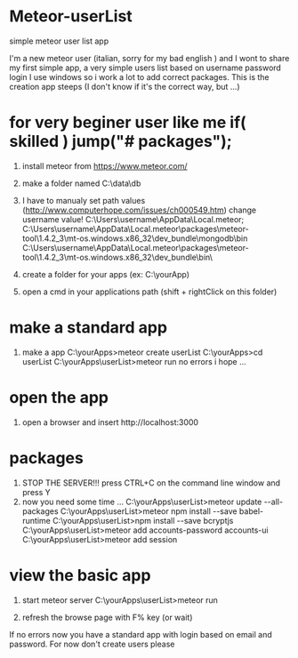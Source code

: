 # Meteor-userList
simple meteor user list app

I'm a new meteor user (italian, sorry for my bad english ) and I wont to share my first simple app, a very simple users list
based on username password login
I use windows so i work a lot to add correct packages. This is the creation app steeps 
(I don't know if it's the correct way, but ...)

# for very beginer user like me if( skilled ) jump("# packages");
1) install meteor from https://www.meteor.com/
2) make a folder named C:\data\db
3) I have to manualy set path values (http://www.computerhope.com/issues/ch000549.htm) change username value! 
   C:\Users\username\AppData\Local\.meteor\;
   C:\Users\username\AppData\Local\.meteor\packages\meteor-tool\1.4.2_3\mt-os.windows.x86_32\dev_bundle\mongodb\bin\
   C:\Users\username\AppData\Local\.meteor\packages\meteor-tool\1.4.2_3\mt-os.windows.x86_32\dev_bundle\bin\

4) create a folder for your apps  (ex: C:\yourApp)
5) open a cmd in your applications path (shift + rightClick on this folder)

# make a standard app
1) make a app
C:\yourApps>meteor create userList
C:\yourApps>cd userList
C:\yourApps\userList>meteor run
no errors i hope ...

# open the app
1) open a browser and insert http://localhost:3000

# packages
1) STOP THE SERVER!!! press CTRL+C on the command line window and press Y
2) now you need some time ...
C:\yourApps\userList>meteor update --all-packages
C:\yourApps\userList>meteor npm install --save babel-runtime
C:\yourApps\userList>npm install --save bcryptjs
C:\yourApps\userList>meteor add accounts-password accounts-ui
C:\yourApps\userList>meteor add session

# view the basic app
1) start meteor server
C:\yourApps\userList>meteor run

2) refresh the browse page with F% key (or wait)

If no errors now you have a standard app with login based on email and password. For now don't create users please

#





